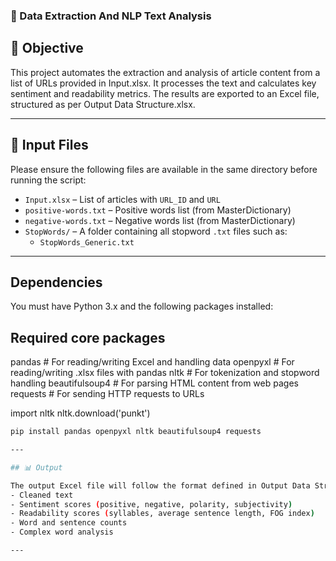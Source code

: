 ### 🧠 Data Extraction And NLP Text Analysis

## 📌 Objective

This project automates the extraction and analysis of article content from a list of URLs provided in Input.xlsx. It processes the text and calculates key sentiment and readability metrics. The results are exported to an Excel file, structured as per Output Data Structure.xlsx.

---

## 🧾 Input Files

Please ensure the following files are available in the same directory before running the script:

- `Input.xlsx` – List of articles with `URL_ID` and `URL`
- `positive-words.txt` – Positive words list (from MasterDictionary)
- `negative-words.txt` – Negative words list (from MasterDictionary)
- `StopWords/` – A folder containing all stopword `.txt` files such as:
  - `StopWords_Generic.txt`

---

## Dependencies

You must have Python 3.x and the following packages installed:

## Required core packages

pandas              # For reading/writing Excel and handling data
openpyxl            # For reading/writing .xlsx files with pandas
nltk                # For tokenization and stopword handling
beautifulsoup4      # For parsing HTML content from web pages
requests            # For sending HTTP requests to URLs


import nltk
nltk.download('punkt')


```bash
pip install pandas openpyxl nltk beautifulsoup4 requests

---

## 📊 Output

The output Excel file will follow the format defined in Output Data Structure.xlsx, containing:
- Cleaned text
- Sentiment scores (positive, negative, polarity, subjectivity)
- Readability scores (syllables, average sentence length, FOG index)
- Word and sentence counts
- Complex word analysis

---
